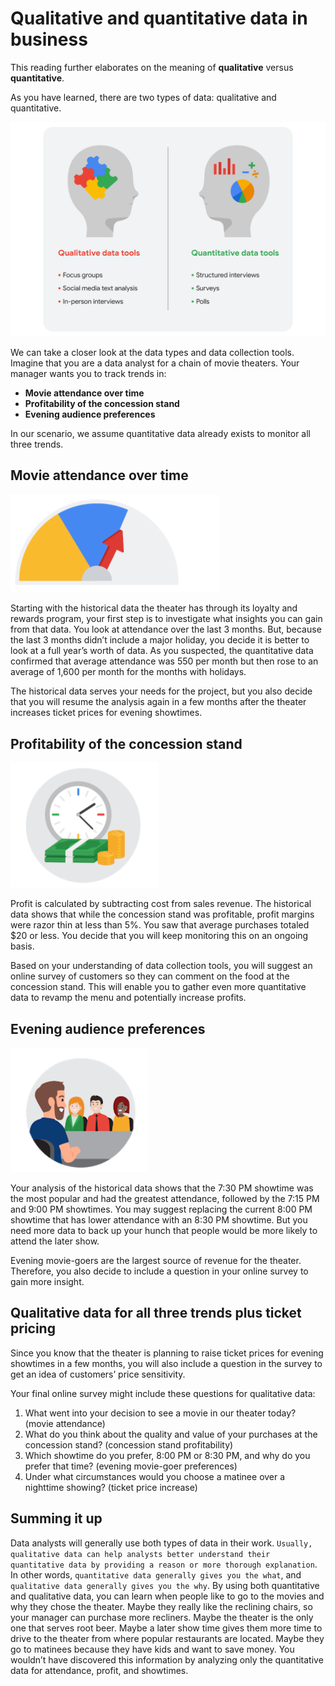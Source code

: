 # Qualitative and quantitative data in business

This reading further elaborates on the meaning of **qualitative** versus **quantitative**.

As you have learned, there are two types of data: qualitative and quantitative.

![x](./img/2_c2_w2_p1_s6_01_qualitative-quantitative-data.png)

We can take a closer look at the data types and data collection tools. Imagine that you are a data analyst for a chain of movie theaters. Your manager wants you to track trends in:

- **Movie attendance over time**
- **Profitability of the concession stand**
- **Evening audience preferences**

In our scenario, we assume quantitative data already exists to monitor all three trends.

## Movie attendance over time

![x](./img/2_c2_w2_p1_s6_02_movie-attendance-over-time.png)

Starting with the historical data the theater has through its loyalty and rewards program, your first step is to investigate what insights you can gain from that data. You look at attendance over the last 3 months. But, because the last 3 months didn’t include a major holiday, you decide it is better to look at a full year’s worth of data. As you suspected, the quantitative data confirmed that average attendance was 550 per month but then rose to an average of 1,600 per month for the months with holidays.

The historical data serves your needs for the project, but you also decide that you will resume the analysis again in a few months after the theater increases ticket prices for evening showtimes.

## Profitability of the concession stand

![x](./img/2_c2_w2_p1_s6_03_movie-attendance-over-time.png)

Profit is calculated by subtracting cost from sales revenue. The historical data shows that while the concession stand was profitable, profit margins were razor thin at less than 5%. You saw that average purchases totaled $20 or less. You decide that you will keep monitoring this on an ongoing basis.

Based on your understanding of data collection tools, you will suggest an online survey of customers so they can comment on the food at the concession stand. This will enable you to gather even more quantitative data to revamp the menu and potentially increase profits.

## Evening audience preferences

![x](./img/2_c2_w2_p1_s6_04_movie-attendance-over-time.png)

Your analysis of the historical data shows that the 7:30 PM showtime was the most popular and had the greatest attendance, followed by the 7:15 PM and 9:00 PM showtimes. You may suggest replacing the current 8:00 PM showtime that has lower attendance with an 8:30 PM showtime. But you need more data to back up your hunch that people would be more likely to attend the later show.

Evening movie-goers are the largest source of revenue for the theater. Therefore, you also decide to include a question in your online survey to gain more insight.

## Qualitative data for all three trends plus ticket pricing

Since you know that the theater is planning to raise ticket prices for evening showtimes in a few months, you will also include a question in the survey to get an idea of customers’ price sensitivity.

Your final online survey might include these questions for qualitative data:

1. What went into your decision to see a movie in our theater today? (movie attendance)
2. What do you think about the quality and value of your purchases at the concession stand? (concession stand profitability)
3. Which showtime do you prefer, 8:00 PM or 8:30 PM, and why do you prefer that time? (evening movie-goer preferences)
4. Under what circumstances would you choose a matinee over a nighttime showing? (ticket price increase)

## Summing it up

Data analysts will generally use both types of data in their work. `Usually, qualitative data can help analysts better understand their quantitative data by providing a reason or more thorough explanation`. In other words, `quantitative data generally gives you the what`, and `qualitative data generally gives you the why`. By using both quantitative and qualitative data, you can learn when people like to go to the movies and why they chose the theater. Maybe they really like the reclining chairs, so your manager can purchase more recliners. Maybe the theater is the only one that serves root beer. Maybe a later show time gives them more time to drive to the theater from where popular restaurants are located. Maybe they go to matinees because they have kids and want to save money. You wouldn’t have discovered this information by analyzing only the quantitative data for attendance, profit, and showtimes.

